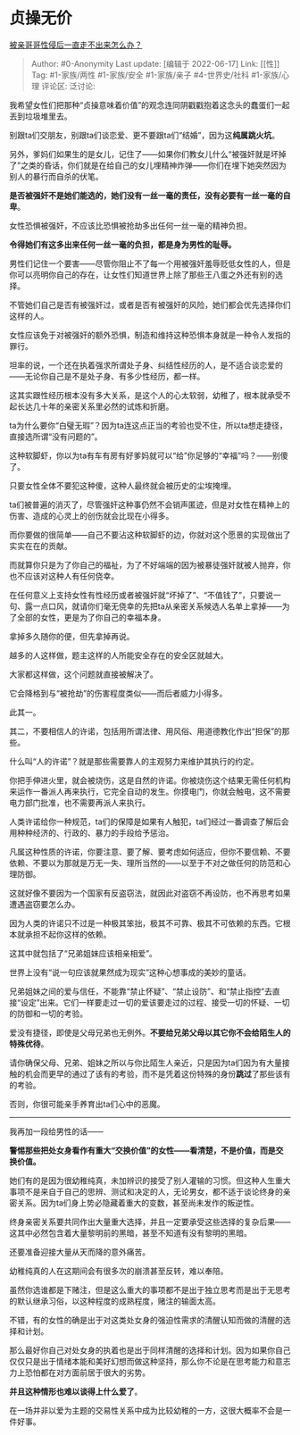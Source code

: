 # 贞操无价
[被亲哥哥性侵后一直走不出来怎么办？](https://www.zhihu.com/question/59665929/answer/1937351599)

> Author: #0-Anonymity
> Last update: [编辑于 2022-06-17]
> Link: [[性]]
> Tag: #1-家族/两性 #1-家族/安全 #1-家族/亲子 #4-世界史/社科 #1-家族/心理
> 评论区:
> 泛讨论:

我希望女性们把那种“贞操意味着价值”的观念连同阴戳戳抱着这念头的蠢蛋们一起丟到垃圾堆里去。

别跟ta们交朋友，别跟ta们谈恋爱、更不要跟ta们“结婚”，因为这**纯属跳火坑**。

另外，爹妈们如果生的是女儿，记住了——如果你们教女儿什么“被强奸就是坏掉了”之类的昏话，你们就是在给自己的女儿埋精神炸弹——你们在埋下她突然因为别人的暴行而自杀的伏笔。

**是否被强奸不是她们能选的，她们没有一丝一毫的责任，没有必要有一丝一毫的自卑**。

女性恐惧被强奸，不应该比恐惧被抢劫多出任何一丝一毫的精神负担。

**令得她们有这多出来任何一丝一毫的负担，都是身为男性的耻辱。**

男性们记住一个要害——尽管你阻止不了每一个用被强奸羞辱贬低女性的人，但是你可以亮明你自己的存在，让女性们知道世界上除了那些王八蛋之外还有别的选择。

不管她们自己是否有被强奸过，或者是否有被强奸的风险，她们都会优先选择你们这样的人。

女性应该免于对被强奸的额外恐惧，制造和维持这种恐惧本身就是一种令人发指的罪行。

坦率的说，一个还在执着强求所谓处子身、纠结性经历的人，是不适合谈恋爱的——无论你自己是不是处子身、有多少性经历，都一样。

这其实跟性经历根本没有多大关系，是这个人的心太软弱，幼稚了，根本就承受不起长达几十年的亲密关系里必然的试炼和折磨。

ta为什么要你“白璧无瑕”？因为ta连这点正当的考验也受不住，所以ta想走捷径，直接选所谓“没有问题的”。

这种软脚虾，你以为ta有车有房有好爹妈就可以“给”你足够的“幸福”吗？——别傻了。

只要女性全体不要犯这种傻，这种人最终就会被历史的尘埃掩埋。

ta们被普遍的消灭了，尽管强奸这种事仍然不会销声匿迹，但是对女性在精神上的伤害、造成的心灵上的创伤就会比现在小得多。

而你要做的很简单——自己不要沾这种软脚虾的边，你就对这个愿景的实现做出了实实在在的贡献。

而就算你只是为了你自己的福祉，为了不好端端的因为被暴徒强奸就被人抛弃，你也不应该对这种人有任何侥幸。

在任何意义上支持女性有性经历或者被强奸就“坏掉了”、“不值钱了”，只要说一句、露一点口风，就请你们毫无侥幸的先把ta从亲密关系候选人名单上拿掉——为了全部的女性，更是为了你自己的幸福本身。

拿掉多久随你的便，但先拿掉再说。

越多的人这样做，题主这样的人所能安全存在的安全区就越大。

大家都这样做，这个问题就直接被解决了。

它会降格到与“被抢劫”的伤害程度类似——而后者威力小得多。

此其一。

其二，不要相信人的许诺，包括用所谓法律、用风俗、用道德教化作出“担保”的那些。

什么叫“人的许诺”？就是那些需要靠人的主观努力来维护其执行的约定。

你把手伸进火里，就会被烧伤，这是自然的许诺。你被烧伤这个结果无需任何机构来运作一番派人再来执行，它完全自动的发生。你摸电门，你就会触电，这不需要电力部门批准，也不需要再派人来执行。

人类许诺给你一种规范，ta们的保障是如果有人触犯，ta们经过一番调查了解后会用种种经济的、行政的、暴力的手段给予惩治。

凡属这种性质的许诺，你要注意、要了解、要考虑如何适应，但你不要信赖、不要依赖、不要以为那就是万无一失、理所当然的——以至于不对之做任何的防范和心理防御。

这就好像不要因为一个国家有反盗窃法，就因此对盗窃不再设防，也不再思考如果遭遇盗窃要怎么办。

因为人类的许诺只不过是一种极其笨拙，极其不可靠、极其不可依赖的东西。它根本就承担不起你这样的依赖。

这其中就包括了“兄弟姐妹应该相亲相爱”。

世界上没有“说一句应该就果然成为现实”这种心想事成的美妙的童话。

兄弟姐妹之间的爱与信任，不能靠“禁止怀疑”、“禁止设防”、和“禁止指控”去直接“设定”出来。它们一样要走过一切的爱该要走过的过程、接受一切的怀疑、一切的防御和一切的考验。

爱没有捷径，即使是父母兄弟也无例外。**不要给兄弟父母以其它你不会给陌生人的特殊优待**。

请你确保父母、兄弟、姐妹之所以与你比陌生人亲近，只是因为ta们因为有大量接触的机会而更早的通过了该有的考验，而不是凭着这份特殊的身份**跳过**了那些该有的考验。

否则，你很可能亲手养育出ta们心中的恶魔。

---

我再加一段给男性的话——

**警惕那些把处女身看作有重大“交换价值”的女性——看清楚，不是价值，而是交换价值。**

她们有的是因为很幼稚纯真，未加辨识的接受了别人灌输的习惯。但这种人生重大事项不是来自于自己的思辨、测试和决定的人，无论男女，都不适于谈论终身的亲密关系。因为ta们身上势必隐藏着重大的变数，甚至尚未发作的叛逆性。

终身亲密关系要共同作出大量重大选择，并且一定要承受这些选择的复杂后果——这其中必然包含着大量黎明前的黑暗，甚至不知道有没有黎明的黑暗。

还要准备迎接大量从天而降的意外痛苦。

幼稚纯真的人在这期间会有很多次的崩溃甚至反转，难以奉陪。

虽然你选谁都是下赌注，但是这么重大的事项都不是出于独立思考而是出于无思考的默认继承习俗，以这种程度的成熟程度，赌注的输面太高。

不错，有的女性的确是出于对这类处女身的强迫性需求的清醒认知而做的清醒的选择和计划。

那么最好你自己对处女身的执着也是出于同样清醒的选择和计划。因为如果你自己仅仅只是出于情绪本能和美好幻想而做这种坚持，那么你不论是在思考能力和意志力上恐怕都在对方面前居于很大的劣势。

**并且这种情形也难以谈得上什么爱了**。

在一场并非以爱为主题的交易性关系中成为比较幼稚的一方，这很大概率不会是一件好事。
